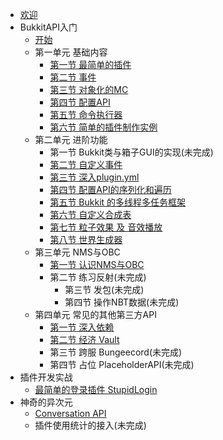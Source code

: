 * [欢迎](README.md)
* BukkitAPI入门
  - [开始](brm/brm-0-1.md)
  - 第一单元 基础内容
    - [第一节 最简单的插件](brm/brm-1-1.md)
    - [第二节 事件](brm/brm-1-2.md)
    - [第三节 对象化的MC](brm/brm-1-3.md)
    - [第四节 配置API](brm/brm-1-4.md)
    - [第五节 命令执行器](brm/brm-1-5.md)
    - [第六节 简单的插件制作实例](brm/brm-1-6.md)
  - 第二单元 进阶功能
    - 第一节 Bukkit类与箱子GUI的实现(未完成)
    - [第二节 自定义事件](brm/brm-2-2.md)
    - [第三节 深入plugin.yml](brm/brm-2-3.md)
    - [第四节 配置API的序列化和遍历](brm/brm-2-4.md)
    - [第五节 Bukkit 的多线程多任务框架](brm/brm-2-5.md)
    - [第六节 自定义合成表](brm/brm-2-6.md)
    - [第七节 粒子效果 及 音效播放](brm/brm-2-7.md)
    - [第八节 世界生成器](brm/brm-2-8.md)
  - 第三单元 NMS与OBC
    - [第一节 认识NMS与OBC](brm/brm-4-1.md)
    - 第二节 练习反射(未完成)
	  - 第三节 发包(未完成)
	  - 第四节 操作NBT数据(未完成)
  - 第四单元 常见的其他第三方API
    - [第一节 深入依赖](brm/brm-3-1.md)
    - [第二节 经济 Vault](brm/brm-3-2.md)
    - 第三节 跨服 Bungeecord(未完成)
    - 第四节 占位 PlaceholderAPI(未完成)
* 插件开发实战
  - [最简单的登录插件 StupidLogin](brm/brm-1-6.md)
* 神奇的异次元
  - [Conversation API](rua/rua-1.md)
  - 插件使用统计的接入(未完成)
